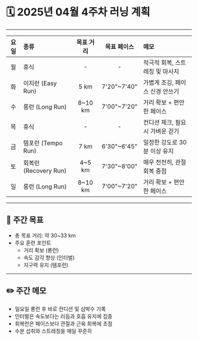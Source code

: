 # 🗓️ 2025년 04월 4주차 러닝 계획

---

| 요일 | 종류                  | 목표 거리 | 목표 페이스 | 메모                            |
| :--: | :-------------------- | :-------: | :---------: | :------------------------------ |
|  월  | 휴식                  |     -     |      -      | 적극적 회복, 스트레칭 및 마사지 |
|  화  | 이지런 (Easy Run)     |   5 km    | 7'20"~7'40" | 가볍게 조깅, 페이스 신경 안쓰기 |
|  수  | 롱런 (Long Run)       |  8~10 km  | 7'00"~7'20" | 거리 확보 + 편안한 페이스       |
|  목  | 휴식                  |     -     |      -      | 컨디션 체크, 필요시 가벼운 걷기 |
|  금  | 템포런 (Tempo Run)    |   7 km    | 6'30"~6'45" | 일정한 강도로 30분 이상 유지    |
|  토  | 회복런 (Recovery Run) |  4~5 km   | 7'30"~8'00" | 매우 천천히, 관절 회복 중점     |
|  일  | 롱런 (Long Run)       |  8~10 km  | 7'00"~7'20" | 거리 확보 + 편안한 페이스       |

---

## 🎯 주간 목표

- 총 목표 거리: 약 30~33 km
- 주요 훈련 포인트
  - 거리 확보 (롱런)
  - 속도 감각 향상 (인터벌)
  - 지구력 유지 (템포런)

---

## ✏️ 주간 메모

- 일요일 롱런 후 바로 컨디션 및 심박수 기록
- 인터벌은 속도보다는 리듬과 호흡 유지에 집중
- 회복런은 페이스보다 관절과 근육 회복에 초점
- 수분 섭취와 스트레칭을 매일 꾸준히
